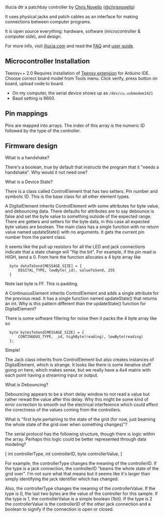 illucia dtr
a patchbay controller 
by [Chris Novello](http://chrisnovello.com) ([@chrisnovello](http://www.twitter.com/chrisnovello))   

It uses physical jacks and patch cables as an interface for making connections between computer programs. 

It is open source everything: hardware, software (microcontroller & computer side), and design.

For more info, visit [illucia.com](http://www.illucia.com) and read the [FAQ](http://www.illucia.com/faq/) and [user guide](http://www.illucia.com/guide/).

## Microcontroller Installation

Teensy++ 2.0
Requires installation of [Teensy extension](https://www.pjrc.com/teensy/td_download.html) for Arduino IDE. Choose correct board model from Tools menu. Click verify, press button on board, upload code to board.

* On my computer, the serial device shows up as `/dev/cu.usbmodem1421`
* Baud setting is 9600.

## Pin mappings

Pins are mapped into arrays. The index of this array is the numeric ID followed by the type of the controller.

## Firmware design 

What is a handshake?

There's a boolean, true by default that instructs the program that it "needs a handshake". Why would it not need one?

What is a Device State?

There is a class called ControlElement that has two setters. Pin number and symbolic ID. This is the base class for all other element types.

A DigitalElement inherits ControlElement with some attributes for byte value, and debouncing data. There defaults for attributes are to say debounce is false and set the byte value to something outside of the expected range. There are getters and setters for the byte data, in this case all expected byte values are boolean. The main class has a single function with no return value named updateState() with no arguments. It gets the current pin number from the parent class.

It seems like the pull up resistors for all the LED and jack connections indicate that a state change will "flip the bit". For example, if the pin read is HIGH, send a 0. From here the function allocates a 4 byte array like 

```
  byte dataToSend[MESSAGE_SIZE] = {
      DIGITAL_TYPE, lowByte(_id), valueToSend, 255
  }
```
Note last byte is FF. This is padding.

A ContinuousElement inherits ControlElement and adds a single attribute for the previous read. It has a single function named updateState() that returns an int. Why is this pattern different than the updateState() function for DigitalElement?

There is some software filtering for noise then it packs the 4 byte array like so

```
  byte bytesToSend[MESSAGE_SIZE] = {
      CONTINUOUS_TYPE, _id, highByte(reading), lowByte(reading)
  };
```

Simple!

The Jack class inherits from ControlElement but also creates instances of DigitalElement, which is strange. It looks like there is some iterative stuff going on here, which makes sense, but we really have a 4x4 matrix with each point having a streaming input or output. 

What is Debouncing? 

Debouncing appears to be a short delay window to not read a value but rather reread the value after this delay. Why this might be some kind of error correction to smooth out the electrical interference which could effect the corectness of the values coming from the controllers.

What is "first byte pertaining to the state of the grid (for now, just beaming the whole state of the grid over when something changes)"?

The serial protocol has the following structure, though there is logic within the array. Perhaps this logic could be better represented through data modeling?

[
int controllerType,
int controllerID,
byte controllerValue,
]

For example, the controllerType changes the meaning of the controllerID. If the type is a jack connection, the controllerID "beams the whole state of the grid over". I'm not sure what that means but it seems like it's larger than simply identifying the jack identifier which has changed.

Also, the controllerType changes the meaning of the controllerValue. If the type is 0, the last two bytes are the value of the controller for this sample. If the type is 1, the controllerValue is a simple boolean (1bit). If the type is 2 the controllerValue is the controllerID of the other jack connection and a boolean to signify if the connection is open or closed.
